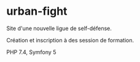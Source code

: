 # urban-fight
Site d'une nouvelle ligue de self-défense.

Création et inscription à des session de formation.

PHP 7.4, Symfony 5
